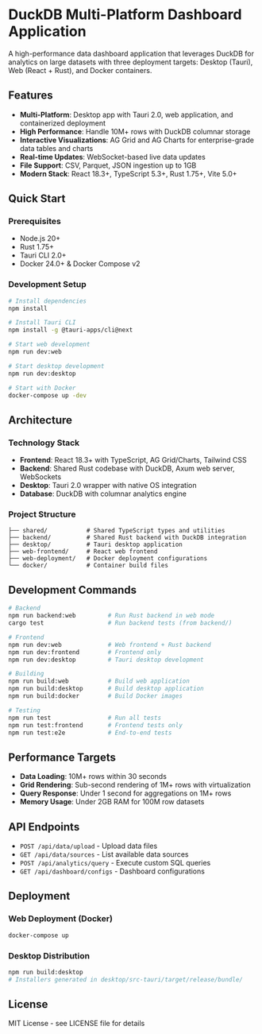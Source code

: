 # DuckDB Multi-Platform Dashboard Application

A high-performance data dashboard application that leverages DuckDB for analytics on large datasets with three deployment targets: Desktop (Tauri), Web (React + Rust), and Docker containers.

## Features

- **Multi-Platform**: Desktop app with Tauri 2.0, web application, and containerized deployment
- **High Performance**: Handle 10M+ rows with DuckDB columnar storage
- **Interactive Visualizations**: AG Grid and AG Charts for enterprise-grade data tables and charts
- **Real-time Updates**: WebSocket-based live data updates
- **File Support**: CSV, Parquet, JSON ingestion up to 1GB
- **Modern Stack**: React 18.3+, TypeScript 5.3+, Rust 1.75+, Vite 5.0+

## Quick Start

### Prerequisites

- Node.js 20+
- Rust 1.75+
- Tauri CLI 2.0+
- Docker 24.0+ & Docker Compose v2

### Development Setup

```bash
# Install dependencies
npm install

# Install Tauri CLI
npm install -g @tauri-apps/cli@next

# Start web development
npm run dev:web

# Start desktop development
npm run dev:desktop

# Start with Docker
docker-compose up -dev
```

## Architecture

### Technology Stack

- **Frontend**: React 18.3+ with TypeScript, AG Grid/Charts, Tailwind CSS
- **Backend**: Shared Rust codebase with DuckDB, Axum web server, WebSockets
- **Desktop**: Tauri 2.0 wrapper with native OS integration
- **Database**: DuckDB with columnar analytics engine

### Project Structure

```
├── shared/           # Shared TypeScript types and utilities
├── backend/          # Shared Rust backend with DuckDB integration
├── desktop/          # Tauri desktop application
├── web-frontend/     # React web frontend
├── web-deployment/   # Docker deployment configurations
└── docker/           # Container build files
```

## Development Commands

```bash
# Backend
npm run backend:web         # Run Rust backend in web mode
cargo test                  # Run backend tests (from backend/)

# Frontend
npm run dev:web             # Web frontend + Rust backend
npm run dev:frontend        # Frontend only
npm run dev:desktop         # Tauri desktop development

# Building
npm run build:web           # Build web application
npm run build:desktop       # Build desktop application
npm run build:docker        # Build Docker images

# Testing
npm run test                # Run all tests
npm run test:frontend       # Frontend tests only
npm run test:e2e            # End-to-end tests
```

## Performance Targets

- **Data Loading**: 10M+ rows within 30 seconds
- **Grid Rendering**: Sub-second rendering of 1M+ rows with virtualization
- **Query Response**: Under 1 second for aggregations on 1M+ rows
- **Memory Usage**: Under 2GB RAM for 100M row datasets

## API Endpoints

- `POST /api/data/upload` - Upload data files
- `GET /api/data/sources` - List available data sources
- `POST /api/analytics/query` - Execute custom SQL queries
- `GET /api/dashboard/configs` - Dashboard configurations

## Deployment

### Web Deployment (Docker)
```bash
docker-compose up
```

### Desktop Distribution
```bash
npm run build:desktop
# Installers generated in desktop/src-tauri/target/release/bundle/
```

## License

MIT License - see LICENSE file for details